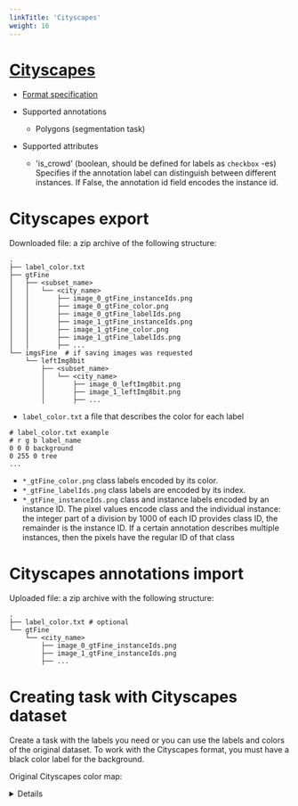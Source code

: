 ```yaml
---
linkTitle: 'Cityscapes'
weight: 16
---
```


# [Cityscapes](https://www.cityscapes-dataset.com/login/)

- [Format specification](https://github.com/mcordts/cityscapesScripts#the-cityscapes-dataset)

- Supported annotations

  - Polygons (segmentation task)

- Supported attributes
  - 'is_crowd' (boolean, should be defined for labels as `checkbox` -es)
    Specifies if the annotation label can distinguish between different instances.
    If False, the annotation id field encodes the instance id.

# Cityscapes export

Downloaded file: a zip archive of the following structure:

```
.
├── label_color.txt
├── gtFine
│   ├── <subset_name>
│   │   └── <city_name>
│   │       ├── image_0_gtFine_instanceIds.png
│   │       ├── image_0_gtFine_color.png
│   │       ├── image_0_gtFine_labelIds.png
│   │       ├── image_1_gtFine_instanceIds.png
│   │       ├── image_1_gtFine_color.png
│   │       ├── image_1_gtFine_labelIds.png
│   │       ├── ...
└── imgsFine  # if saving images was requested
    └── leftImg8bit
        ├── <subset_name>
        │   └── <city_name>
        │       ├── image_0_leftImg8bit.png
        │       ├── image_1_leftImg8bit.png
        │       ├── ...
```

- `label_color.txt` a file that describes the color for each label

```
# label_color.txt example
# r g b label_name
0 0 0 background
0 255 0 tree
...
```

- `*_gtFine_color.png` class labels encoded by its color.
- `*_gtFine_labelIds.png` class labels are encoded by its index.
- `*_gtFine_instanceIds.png` class and instance labels encoded
  by an instance ID. The pixel values encode class and the individual instance:
  the integer part of a division by 1000 of each ID provides class ID,
  the remainder is the instance ID. If a certain annotation describes multiple
  instances, then the pixels have the regular ID of that class

# Cityscapes annotations import

Uploaded file: a zip archive with the following structure:

```
.
├── label_color.txt # optional
└── gtFine
    └── <city_name>
        ├── image_0_gtFine_instanceIds.png
        ├── image_1_gtFine_instanceIds.png
        ├── ...
```

# Creating task with Cityscapes dataset

Create a task with the labels you need
or you can use the labels and colors of the original dataset.
To work with the Cityscapes format, you must have a black color label
for the background.

Original Cityscapes color map:

<details>

```JSON
[
    {"name": "unlabeled", "color": "#000000", "attributes": []},
    {"name": "egovehicle", "color": "#000000", "attributes": []},
    {"name": "rectificationborder", "color": "#000000", "attributes": []},
    {"name": "outofroi", "color": "#000000", "attributes": []},
    {"name": "static", "color": "#000000", "attributes": []},
    {"name": "dynamic", "color": "#6f4a00", "attributes": []},
    {"name": "ground", "color": "#510051", "attributes": []},
    {"name": "road", "color": "#804080", "attributes": []},
    {"name": "sidewalk", "color": "#f423e8", "attributes": []},
    {"name": "parking", "color": "#faaaa0", "attributes": []},
    {"name": "railtrack", "color": "#e6968c", "attributes": []},
    {"name": "building", "color": "#464646", "attributes": []},
    {"name": "wall", "color": "#66669c", "attributes": []},
    {"name": "fence", "color": "#be9999", "attributes": []},
    {"name": "guardrail", "color": "#b4a5b4", "attributes": []},
    {"name": "bridge", "color": "#966464", "attributes": []},
    {"name": "tunnel", "color": "#96785a", "attributes": []},
    {"name": "pole", "color": "#999999", "attributes": []},
    {"name": "polegroup", "color": "#999999", "attributes": []},
    {"name": "trafficlight", "color": "#faaa1e", "attributes": []},
    {"name": "trafficsign", "color": "#dcdc00", "attributes": []},
    {"name": "vegetation", "color": "#6b8e23", "attributes": []},
    {"name": "terrain", "color": "#98fb98", "attributes": []},
    {"name": "sky", "color": "#4682b4", "attributes": []},
    {"name": "person", "color": "#dc143c", "attributes": []},
    {"name": "rider", "color": "#ff0000", "attributes": []},
    {"name": "car", "color": "#00008e", "attributes": []},
    {"name": "truck", "color": "#000046", "attributes": []},
    {"name": "bus", "color": "#003c64", "attributes": []},
    {"name": "caravan", "color": "#00005a", "attributes": []},
    {"name": "trailer", "color": "#00006e", "attributes": []},
    {"name": "train", "color": "#005064", "attributes": []},
    {"name": "motorcycle", "color": "#0000e6", "attributes": []},
    {"name": "bicycle", "color": "#770b20", "attributes": []},
    {"name": "licenseplate", "color": "#00000e", "attributes": []}
]

```

<details>

Upload images when creating a task:

```
images.zip/
    ├── image_0.jpg
    ├── image_1.jpg
    ├── ...

```

After creating the task, upload the Cityscapes annotations as described
in the previous section.
